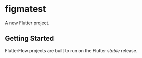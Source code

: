 # figmatest

A new Flutter project.

## Getting Started

FlutterFlow projects are built to run on the Flutter _stable_ release.
